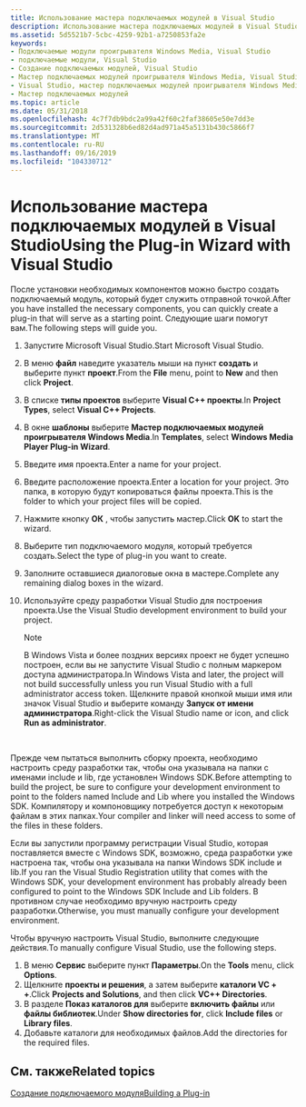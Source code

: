 ```yaml
---
title: Использование мастера подключаемых модулей в Visual Studio
description: Использование мастера подключаемых модулей в Visual Studio
ms.assetid: 5d5521b7-5cbc-4259-92b1-a7250853fa2e
keywords:
- Подключаемые модули проигрывателя Windows Media, Visual Studio
- подключаемые модули, Visual Studio
- Создание подключаемых модулей, Visual Studio
- Мастер подключаемых модулей проигрывателя Windows Media, Visual Studio
- Visual Studio, мастер подключаемых модулей проигрывателя Windows Media
- Мастер подключаемых модулей
ms.topic: article
ms.date: 05/31/2018
ms.openlocfilehash: 4c7f7db9bdc2a99a42f60c2faf38605e50e7dd3e
ms.sourcegitcommit: 2d531328b6ed82d4ad971a45a5131b430c5866f7
ms.translationtype: MT
ms.contentlocale: ru-RU
ms.lasthandoff: 09/16/2019
ms.locfileid: "104330712"
---
```

# <a name="using-the-plug-in-wizard-with-visual-studio"></a><span data-ttu-id="ee0aa-109">Использование мастера подключаемых модулей в Visual Studio</span><span class="sxs-lookup"><span data-stu-id="ee0aa-109">Using the Plug-in Wizard with Visual Studio</span></span>

<span data-ttu-id="ee0aa-110">После установки необходимых компонентов можно быстро создать подключаемый модуль, который будет служить отправной точкой.</span><span class="sxs-lookup"><span data-stu-id="ee0aa-110">After you have installed the necessary components, you can quickly create a plug-in that will serve as a starting point.</span></span> <span data-ttu-id="ee0aa-111">Следующие шаги помогут вам.</span><span class="sxs-lookup"><span data-stu-id="ee0aa-111">The following steps will guide you.</span></span>

1.  <span data-ttu-id="ee0aa-112">Запустите Microsoft Visual Studio.</span><span class="sxs-lookup"><span data-stu-id="ee0aa-112">Start Microsoft Visual Studio.</span></span>
2.  <span data-ttu-id="ee0aa-113">В меню **файл** наведите указатель мыши на пункт **создать** и выберите пункт **проект**.</span><span class="sxs-lookup"><span data-stu-id="ee0aa-113">From the **File** menu, point to **New** and then click **Project**.</span></span>
3.  <span data-ttu-id="ee0aa-114">В списке **типы проектов** выберите **Visual C++ проекты**.</span><span class="sxs-lookup"><span data-stu-id="ee0aa-114">In **Project Types**, select **Visual C++ Projects**.</span></span>
4.  <span data-ttu-id="ee0aa-115">В окне **шаблоны** выберите **Мастер подключаемых модулей проигрывателя Windows Media**.</span><span class="sxs-lookup"><span data-stu-id="ee0aa-115">In **Templates**, select **Windows Media Player Plug-in Wizard**.</span></span>
5.  <span data-ttu-id="ee0aa-116">Введите имя проекта.</span><span class="sxs-lookup"><span data-stu-id="ee0aa-116">Enter a name for your project.</span></span>
6.  <span data-ttu-id="ee0aa-117">Введите расположение проекта.</span><span class="sxs-lookup"><span data-stu-id="ee0aa-117">Enter a location for your project.</span></span> <span data-ttu-id="ee0aa-118">Это папка, в которую будут копироваться файлы проекта.</span><span class="sxs-lookup"><span data-stu-id="ee0aa-118">This is the folder to which your project files will be copied.</span></span>
7.  <span data-ttu-id="ee0aa-119">Нажмите кнопку **ОК** , чтобы запустить мастер.</span><span class="sxs-lookup"><span data-stu-id="ee0aa-119">Click **OK** to start the wizard.</span></span>
8.  <span data-ttu-id="ee0aa-120">Выберите тип подключаемого модуля, который требуется создать.</span><span class="sxs-lookup"><span data-stu-id="ee0aa-120">Select the type of plug-in you want to create.</span></span>
9.  <span data-ttu-id="ee0aa-121">Заполните оставшиеся диалоговые окна в мастере.</span><span class="sxs-lookup"><span data-stu-id="ee0aa-121">Complete any remaining dialog boxes in the wizard.</span></span>
10. <span data-ttu-id="ee0aa-122">Используйте среду разработки Visual Studio для построения проекта.</span><span class="sxs-lookup"><span data-stu-id="ee0aa-122">Use the Visual Studio development environment to build your project.</span></span>
    > [!Note]  
    > <span data-ttu-id="ee0aa-123">В Windows Vista и более поздних версиях проект не будет успешно построен, если вы не запустите Visual Studio с полным маркером доступа администратора.</span><span class="sxs-lookup"><span data-stu-id="ee0aa-123">In Windows Vista and later, the project will not build successfully unless you run Visual Studio with a full administrator access token.</span></span> <span data-ttu-id="ee0aa-124">Щелкните правой кнопкой мыши имя или значок Visual Studio и выберите команду **Запуск от имени администратора**.</span><span class="sxs-lookup"><span data-stu-id="ee0aa-124">Right-click the Visual Studio name or icon, and click **Run as administrator**.</span></span>

     

<span data-ttu-id="ee0aa-125">Прежде чем пытаться выполнить сборку проекта, необходимо настроить среду разработки так, чтобы она указывала на папки с именами include и lib, где установлен Windows SDK.</span><span class="sxs-lookup"><span data-stu-id="ee0aa-125">Before attempting to build the project, be sure to configure your development environment to point to the folders named Include and Lib where you installed the Windows SDK.</span></span> <span data-ttu-id="ee0aa-126">Компилятору и компоновщику потребуется доступ к некоторым файлам в этих папках.</span><span class="sxs-lookup"><span data-stu-id="ee0aa-126">Your compiler and linker will need access to some of the files in these folders.</span></span>

<span data-ttu-id="ee0aa-127">Если вы запустили программу регистрации Visual Studio, которая поставляется вместе с Windows SDK, возможно, среда разработки уже настроена так, чтобы она указывала на папки Windows SDK include и lib.</span><span class="sxs-lookup"><span data-stu-id="ee0aa-127">If you ran the Visual Studio Registration utility that comes with the Windows SDK, your development environment has probably already been configured to point to the Windows SDK Include and Lib folders.</span></span> <span data-ttu-id="ee0aa-128">В противном случае необходимо вручную настроить среду разработки.</span><span class="sxs-lookup"><span data-stu-id="ee0aa-128">Otherwise, you must manually configure your development environment.</span></span>

<span data-ttu-id="ee0aa-129">Чтобы вручную настроить Visual Studio, выполните следующие действия.</span><span class="sxs-lookup"><span data-stu-id="ee0aa-129">To manually configure Visual Studio, use the following steps.</span></span>

1.  <span data-ttu-id="ee0aa-130">В меню **Сервис** выберите пункт **Параметры**.</span><span class="sxs-lookup"><span data-stu-id="ee0aa-130">On the **Tools** menu, click **Options**.</span></span>
2.  <span data-ttu-id="ee0aa-131">Щелкните **проекты и решения**, а затем выберите **каталоги VC + +**.</span><span class="sxs-lookup"><span data-stu-id="ee0aa-131">Click **Projects and Solutions**, and then click **VC++ Directories**.</span></span>
3.  <span data-ttu-id="ee0aa-132">В разделе **Показ каталогов для** выберите **включить файлы** или **файлы библиотек**.</span><span class="sxs-lookup"><span data-stu-id="ee0aa-132">Under **Show directories for**, click **Include files** or **Library files**.</span></span>
4.  <span data-ttu-id="ee0aa-133">Добавьте каталоги для необходимых файлов.</span><span class="sxs-lookup"><span data-stu-id="ee0aa-133">Add the directories for the required files.</span></span>

## <a name="related-topics"></a><span data-ttu-id="ee0aa-134">См. также</span><span class="sxs-lookup"><span data-stu-id="ee0aa-134">Related topics</span></span>

<dl> <dt>

[<span data-ttu-id="ee0aa-135">Создание подключаемого модуля</span><span class="sxs-lookup"><span data-stu-id="ee0aa-135">Building a Plug-in</span></span>](building-a-plug-in.md)
</dt> </dl>

 

 




